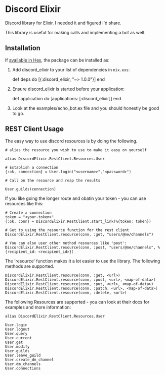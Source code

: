 # Discord Elixir

Discord library for Elixir. I needed it and figured I'd share.

This library is useful for making calls and implementing a bot as well.

## Installation

If [available in Hex](https://hex.pm/docs/publish), the package can be installed as:

  1. Add discord_elixir to your list of dependencies in `mix.exs`:

        def deps do
          [{:discord_elixir, "~> 1.0.0"}]
        end

  2. Ensure discord_elixir is started before your application:

        def application do
          [applications: [:discord_elixir]]
        end

  3. Look at the examples/echo_bot.ex file and you should honestly be
     good to go.

## REST Client Usage

The easy way to use discord resources is by doing the following.

	# alias the resource you wish to use to make it easy on yourself
	
	alias DiscordElixir.RestClient.Resources.User
	
	# Establish a connection
	{:ok, connection} = User.login("<username>","<password>")
	
	# Call on the resource and reap the results
	
	User.guilds(connection)
	
If you like going the longer route and obatin your token - you can use resources like this:
	
	# Create a connection
	token = "<your-token>"
	{:ok, conn} = DiscordElixir.RestClient.start_link(%{token: token})
	
	# Get to using the resource function for the rest client
	DiscordElixir.RestClient.resource(conn, :get, "users/@me/channels")

	# You can also user other method resources like 'post':
	DiscordElixir.RestClient.resource(conn, :post, "users/@me/channels", %{recipient_id: <recipient_id>})
	
The 'resource' function makes it a lot easier to use the library. The following methods are supported.

	DiscordElixir.RestClient.resource(conn, :get, <url>)
	DiscordElixir.RestClient.resource(conn, :post, <url>, <map-of-data>)
	DiscordElixir.RestClient.resource(conn, :put, <url>, <map-of-data>)
	DiscordElixir.RestClient.resource(conn, :patch, <url>, <map-of-data>)
	DiscordElixir.RestClient.resource(conn, :delete, <url>)


The following Resources are supported - you can look at their docs for examples and more information:

	alias DiscordElixir.RestClient.Resources.User

	User.login
	User.logout
	User.query
	User.current
	User.get
	User.modify
	User.guilds
	User.leave_guild
	User.create_dm_channel
	User.dm_channels
	User.connections
	





